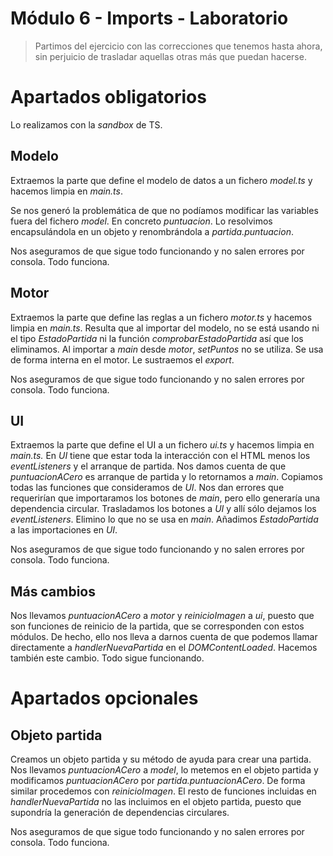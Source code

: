 # Módulo 6 - Imports - Laboratorio

> Partimos del ejercicio con las correcciones que tenemos hasta ahora, sin perjuicio de trasladar aquellas otras más que puedan hacerse.

# Apartados obligatorios

Lo realizamos con la _sandbox_ de TS.

## Modelo

Extraemos la parte que define el modelo de datos a un fichero _model.ts_ y hacemos limpia en _main.ts_.

Se nos generó la problemática de que no podíamos modificar las variables fuera del fichero _model_. En concreto _puntuacion_. Lo resolvimos encapsulándola en un objeto y renombrándola a _partida.puntuacion_.

Nos aseguramos de que sigue todo funcionando y no salen errores por consola. Todo funciona.

## Motor

Extraemos la parte que define las reglas a un fichero _motor.ts_ y hacemos limpia en _main.ts_. Resulta que al importar del modelo, no se está usando ni el tipo _EstadoPartida_ ni la función _comprobarEstadoPartida_ así que los eliminamos. Al importar a _main_ desde _motor_, _setPuntos_ no se utiliza. Se usa de forma interna en el motor. Le sustraemos el _export_.

Nos aseguramos de que sigue todo funcionando y no salen errores por consola. Todo funciona.

## UI

Extraemos la parte que define el UI a un fichero _ui.ts_ y hacemos limpia en _main.ts._
En _UI_ tiene que estar toda la interacción con el HTML menos los _eventListeners_ y el arranque de partida.
Nos damos cuenta de que _puntuacionACero_ es arranque de partida y lo retornamos a _main_.
Copiamos todas las funciones que consideramos de _UI_. Nos dan errores que requerirían que importaramos los botones de _main_, pero ello generaría una dependencia circular. Trasladamos los botones a _UI_ y allí sólo dejamos los _eventListeners_. Elimino lo que no se usa en _main_. Añadimos _EstadoPartida_ a las importaciones en _UI_.

Nos aseguramos de que sigue todo funcionando y no salen errores por consola. Todo funciona.

## Más cambios

Nos llevamos _puntuacionACero_ a _motor_ y _reinicioImagen_ a _ui_, puesto que son funciones de reinicio de la partida, que se corresponden con estos módulos. De hecho, ello nos lleva a darnos cuenta de que podemos llamar directamente a _handlerNuevaPartida_ en el _DOMContentLoaded_. Hacemos también este cambio. Todo sigue funcionando.

# Apartados opcionales

## Objeto partida

Creamos un objeto partida y su método de ayuda para crear una partida.
Nos llevamos _puntuacionACero_ a _model_, lo metemos en el objeto partida y modificamos _puntuacionACero_ por _partida.puntuacionACero_.
De forma similar procedemos con _reinicioImagen_. El resto de funciones incluidas en _handlerNuevaPartida_ no las incluimos en el objeto partida, puesto que supondría la generación de dependencias circulares.

Nos aseguramos de que sigue todo funcionando y no salen errores por consola. Todo funciona.
